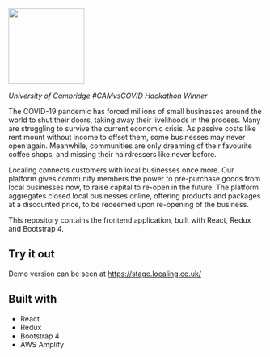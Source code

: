 <img src="https://user-images.githubusercontent.com/1212163/82012421-e5c4a100-9645-11ea-95de-f071f73a285f.png" width="150" />

*University of Cambridge #CAMvsCOVID Hackathon Winner*

The COVID-19 pandemic has forced millions of small businesses around the world to shut their doors, taking away their livelihoods in the process. Many are struggling to survive the current economic crisis. As passive costs like rent mount without income to offset them, some businesses may never open again. 
Meanwhile, communities are only dreaming of their favourite coffee shops, and missing their hairdressers like never before. 

Localing connects customers with local businesses once more. Our platform gives community members the power to pre-purchase goods from local businesses now, to raise capital to re-open in the future. The platform aggregates closed local businesses online, offering products and packages at a discounted price, to be redeemed upon re-opening of the business. 

This repository contains the frontend application, built with React, Redux and Bootstrap 4.

## Try it out
Demo version can be seen at https://stage.localing.co.uk/

## Built with
- React
- Redux
- Bootstrap 4
- AWS Amplify
